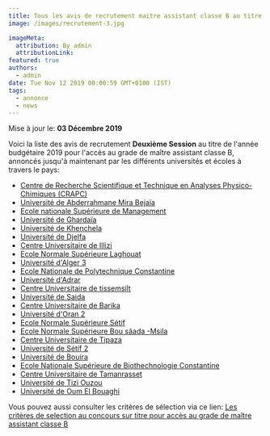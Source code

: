 ```yaml
---
title: Tous les avis de recrutement maitre assistant classe B au titre de l'année budgétaire 2019 -Deuxième session-
image: /images/recrutement-3.jpg

imageMeta:
  attribution: By admin
  attributionLink:
featured: true
authors:
  - admin
date: Tue Nov 12 2019 00:00:59 GMT+0100 (IST)
tags:
  - annonce
  - news
---
```

Mise à jour le: **03 Décembre 2019**

Voici la liste des avis de recrutement **Deuxième Session** au titre de l'année budgétaire 2019 pour l'accès au grade de maître assistant classe B, annoncés jusqu'à maintenant par les différents universités et écoles à travers le pays:

+ [Centre de Recherche Scientifique et Technique en Analyses Physico-Chimiques (CRAPC)](/avis-de-recrutement-centre-de-recherche-scientifique-et-technique-en-analyses-physico-chimiques-crapc/)
+ [Université de Abderrahmane Mira Bejaïa](/avis-de-recrutement-universite-Abderrahmane-mira-bejaia-deuxieme-session/)
+ [Ecole nationale Supérieure de Management](/avis-de-recrutement-ecole-nationale-demanagement-kolea-deuxieme-session/)
+ [Université de Ghardaïa](/avis-de-recrutement-universite-de-ghardaia-annee-2019-deuxieme-session/)
+ [Université de Khenchela](/avis-de-recrutement-universite-khenchela-deuxieme-session/)
+ [Université de Djelfa](/avis-de-recrutement-universite-djelfa-deuxieme-session/)
+ [Centre Universitaire de Illizi](/avis-de-recrutement-centre-universitaire-illizi/)
+ [Ecole Normale Supérieure Laghouat](/avis-de-recrutement-ecole-normale-superieure-laghouat-deuxieme-session/)
+ [Université d'Alger 3](/avis-de-recrutement-universite-alger-3-deuxieme-session/)
+ [Ecole Nationale de Polytechnique Constantine](/avis-de-recrutement-ecole-nationale-polytechnique-constantine-deuxieme-session/)
+ [Université d'Adrar](/avis-de-recrutement-universite-d-adrar-deuxieme-session/)
+ [Centre Universitaire de tissemsilt](/avis-de-recrutement-centre-universitaire-tissemsilte-deuxieme-session/)
+ [Université de Saida](/avis-de-recrutement-universite-moulay-tahar-de-saida-deuxieme-session/)
+ [Centre Universitaire de Barika](/avis-de-recrutement-centre-universitaire-barika-deuxieme-session/)
+ [Université d'Oran 2](/avis-de-recrutement-universite-oran-2-deuxieme-session/)
+ [Ecole Normale Supérieure Sétif](/avis-de-recrutement-ecole-normale-superieure-setif-deuxieme-session/)
+ [Ecole Normale Supérieure Bou sâada -Msila](/avis-de-recrutement-ecole-normale-superieure-bou-saada-deuxieme-session/)
+ [Centre Universitaire de Tipaza](/avis-de-recrutement-centre-universitaire-de-tipaza-deuxieme-session/)
+ [Université de Sétif 2](/avis-de-recrutement-universite-de-setif-2-deuxieme-session/)
+ [Université de Bouira](/avis-de-recrutement-universite-de-bouira-deuxieme-session/)
+ [Ecole Nationale Supérieure de Biothechnologie Constantine](/avis-de-recrutement-ensb-constantine-deuxieme-session/)
+ [Centre Universitaire de Tamanrasset](/avis-de-recrutement-centre-universitaire-de-tamanrasset-deuxieme-session/)
+ [Université de Tizi Ouzou](/avis-de-recrutement-universite-de-tizi-ouzou-deuxieme-session/)
+ [Université de Oum El Bouaghi](/avis-de-recrutement-universite-oum-el-bouaghi-deuxieme-session/)


Vous pouvez aussi consulter les critères de sélection via ce lien: [Les critères de selection au concours sur titre pour accès au grade de maître assistant classe B](/Les_criteres_de_selection_au_concours_sur_titre_pour_acces_au_grade_de_maître_assistant_classe_B/)
